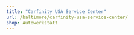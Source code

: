 ```yaml
---
title: "Carfinity USA Service Center"
url: /baltimore/carfinity-usa-service-center/
shop: Autowerkstatt
---
```

